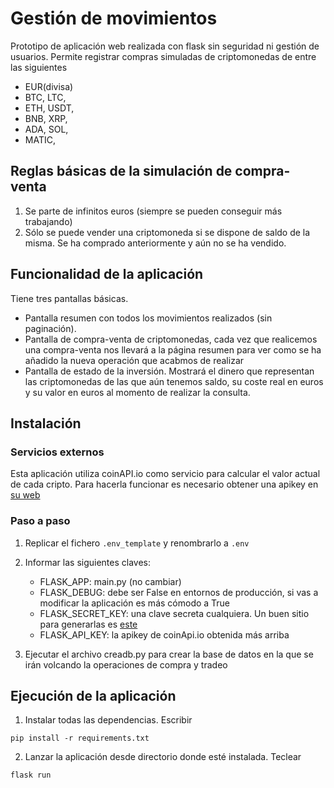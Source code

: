 # Gestión de movimientos
Prototipo de aplicación web realizada con flask sin seguridad ni gestión de usuarios.
Permite registrar compras simuladas de criptomonedas de entre las siguientes
- EUR(divisa)
- BTC,      LTC,
- ETH,		USDT,
- BNB, 		XRP,
- ADA, 		SOL,
- MATIC,

## Reglas básicas de la simulación de compra-venta
1. Se parte de infinitos euros (siempre se pueden conseguir más trabajando)
2. Sólo se puede vender una criptomoneda si se dispone de saldo de la misma. Se ha comprado anteriormente y aún no se ha vendido.

## Funcionalidad de la aplicación
Tiene tres pantallas básicas.
- Pantalla resumen con todos los movimientos realizados (sin paginación).
- Pantalla de compra-venta de criptomonedas, cada vez que realicemos una compra-venta nos llevará a la página resumen para ver como se ha añadido la nueva operación que acabmos de realizar
- Pantalla de estado de la inversión. Mostrará el dinero que representan las criptomonedas de las que aún tenemos saldo, su coste real en euros y su valor en euros al momento de realizar la consulta.

## Instalación

### Servicios externos

Esta aplicación utiliza coinAPI.io como servicio para calcular el valor actual de cada cripto. Para hacerla funcionar es necesario obtener una apikey en [su web](https://www.coinapi.io/market-data-api/pricing)

### Paso a paso

1. Replicar el fichero `.env_template` y renombrarlo a `.env`

2. Informar las siguientes claves:
    - FLASK_APP: main.py (no cambiar)
    - FLASK_DEBUG: debe ser False en entornos de producción, si vas a modificar la aplicación es más cómodo a True
    - FLASK_SECRET_KEY: una clave secreta cualquiera. Un buen sitio para generarlas es [este](https://randomkeygen.com)
    - FLASK_API_KEY: la apikey de coinApi.io obtenida más arriba

3. Ejecutar el archivo creadb.py para crear la base de datos en la que se irán volcando la operaciones de compra y tradeo



## Ejecución de la aplicación
1. Instalar todas las dependencias. Escribir
```
pip install -r requirements.txt
```

2. Lanzar la aplicación desde directorio donde esté instalada. Teclear
```
flask run
```










